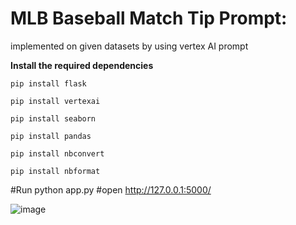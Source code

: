 <h1>MLB Baseball Match Tip Prompt:</h1>

implemented on given datasets by using vertex AI prompt

**Install the required dependencies**

`pip install flask`

`pip install vertexai`

`pip install seaborn`

`pip install pandas`

`pip install nbconvert`

`pip install nbformat`

#Run python app.py
#open http://127.0.0.1:5000/

![image](https://github.com/user-attachments/assets/06da2731-a68e-44a8-a8ce-f7e2d5732a6b)
